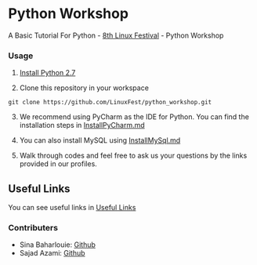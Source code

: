 # Python Workshop
A Basic Tutorial For Python - [8th Linux Festival](http://linuxfest.ir/) - Python Workshop

### Usage
1. [Install Python 2.7](https://www.python.org/downloads/)

2. Clone this repository in your workspace
```
git clone https://github.com/LinuxFest/python_workshop.git
```
3. We recommend using PyCharm as the IDE for Python. You can find the installation steps in [InstallPyCharm.md](https://github.com/LinuxFest/python_workshop/blob/master/InstallPyCharm.md)

4. You can also install MySQL using [InstallMySql.md](https://github.com/LinuxFest/python_workshop/blob/master/InstallMySql.md)
 
5. Walk through codes and feel free to ask us your questions by the links provided in our profiles.

## Useful Links
You can see useful links in [Useful Links](https://github.com/LinuxFest/python_workshop/blob/master/UsefulLinks.md)

### Contributers
* Sina Baharlouie: [Github](https://github.com/sinaBaharlouei)
* Sajad Azami: [Github](https://github.com/SajadAzami)

